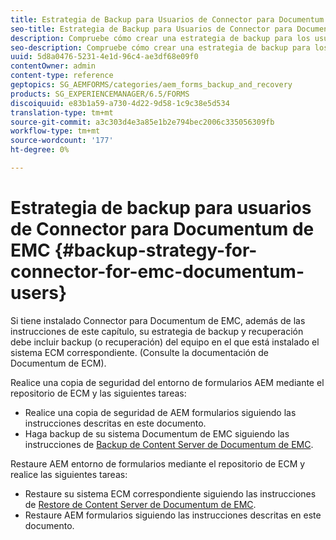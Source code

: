 ```yaml
---
title: Estrategia de Backup para Usuarios de Connector para Documentum de EMC
seo-title: Estrategia de Backup para Usuarios de Connector para Documentum de EMC
description: Compruebe cómo crear una estrategia de backup para los usuarios de Documentum de EMC para Connector.
seo-description: Compruebe cómo crear una estrategia de backup para los usuarios de Documentum de EMC para Connector.
uuid: 5d8a0476-5231-4e1d-96c4-ae3df68e09f0
contentOwner: admin
content-type: reference
geptopics: SG_AEMFORMS/categories/aem_forms_backup_and_recovery
products: SG_EXPERIENCEMANAGER/6.5/FORMS
discoiquuid: e83b1a59-a730-4d22-9d58-1c9c38e5d534
translation-type: tm+mt
source-git-commit: a3c303d4e3a85e1b2e794bec2006c335056309fb
workflow-type: tm+mt
source-wordcount: '177'
ht-degree: 0%

---
```



# Estrategia de backup para usuarios de Connector para Documentum de EMC {#backup-strategy-for-connector-for-emc-documentum-users}

Si tiene instalado Connector para Documentum de EMC, además de las instrucciones de este capítulo, su estrategia de backup y recuperación debe incluir backup (o recuperación) del equipo en el que está instalado el sistema ECM correspondiente. (Consulte la documentación de Documentum de ECM).

Realice una copia de seguridad del entorno de formularios AEM mediante el repositorio de ECM y las siguientes tareas:

* Realice una copia de seguridad de AEM formularios siguiendo las instrucciones descritas en este documento.
* Haga backup de su sistema Documentum de EMC siguiendo las instrucciones de [Backup de Content Server de Documentum de EMC](/help/forms/using/admin-help/backing-recovering-emc-documentum-repository.md#back-up-the-emc-documentum-content-server).

Restaure AEM entorno de formularios mediante el repositorio de ECM y realice las siguientes tareas:

* Restaure su sistema ECM correspondiente siguiendo las instrucciones de [Restore de Content Server de Documentum de EMC](/help/forms/using/admin-help/backing-recovering-emc-documentum-repository.md#restore-the-emc-documentum-content-server).
* Restaure AEM formularios siguiendo las instrucciones descritas en este documento.

